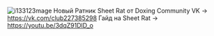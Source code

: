 ![i133123mage](https://github.com/user-attachments/assets/a166b71f-57b2-49a2-a35a-aa8c31755b32)
Новый Ратник Sheet Rat
от Doxing Community
VK -> https://vk.com/club227385298
Гайд на Sheet Rat -> https://youtu.be/3dqZ91DlD_o
